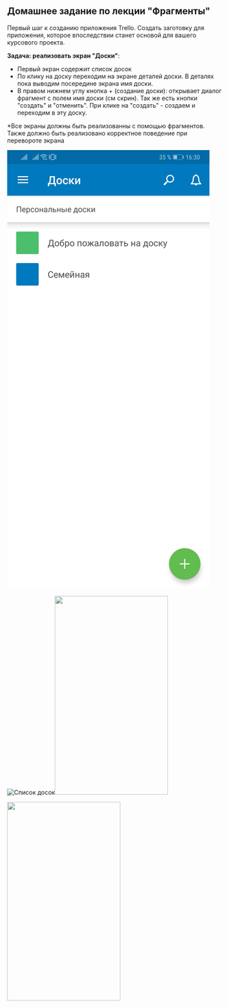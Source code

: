 ## Домашнее задание по лекции "Фрагменты"

Первый шаг к созданию приложения Trello. Создать заготовку для приложения, которое впоследствии станет основой для вашего курсового проекта.

**Задача: реализовать экран "Доски"**: 
- Первый экран содержит список досок
- По клику на доску переходим на экране деталей доски. В деталях пока выводим посередине экрана имя доски.
- В правом нижнем углу кнопка + (создание доски): открывает диалог фрагмент с полем имя доски (см скрин). Так же есть кнопки "создать" и "отменить". При клике на "создать" - создаем и переходим в эту доску.


*Все экраны должны быть реализованны с помощью фрагментов. Также должно быть реализовано корректное поведение при перевороте экрана 

![Список досок](Screenshot_20190930_163033_com.trello.jpg "Список досок")

![Список досок](Screenshot_20190930_163033_com.trello.jpg.png)<img src="Screenshot_20190930_163033_com.trello.jpg.png"  width="264" height="464">

<img src="https://gitlab.com/bakht.ergashev/androidtfs/blob/homwork2/HomeWork_2/Screenshot_20190930_163954_com.trello.jpg?raw=true" width = "264" height = "464"/>
